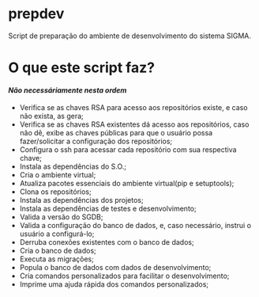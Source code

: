 # prepdev
Script de preparação do ambiente de desenvolvimento do sistema SIGMA.

# O que este script faz?
#### *Não necessáriamente nesta ordem*
* Verifica se as chaves RSA para acesso aos repositórios existe, e caso não exista, as gera;
* Verifica se as chaves RSA existentes dá acesso aos repositórios, caso não dê, exibe as chaves públicas para que o usuário possa fazer/solicitar a configuração dos repositórios;
* Configura o ssh para acessar cada repositório com sua respectiva chave;
* Instala as dependências do S.O.;
* Cria o ambiente virtual;
* Atualiza pacotes essenciais do ambiente virtual(pip e setuptools);
* Clona os repositórios;
* Instala as dependências dos projetos;
* Instala as dependências de testes e desenvolvimento;
* Valida a versão do SGDB;
* Valida a configuração do banco de dados, e, caso necessário, instrui o usuário a configurá-lo;
* Derruba conexões existentes com o banco de dados;
* Cria o banco de dados;
* Executa as migrações;
* Popula o banco de dados com dados de desenvolvimento;
* Cria comandos personalizados para facilitar o desenvolvimento;
* Imprime uma ajuda rápida dos comandos personalizados;
